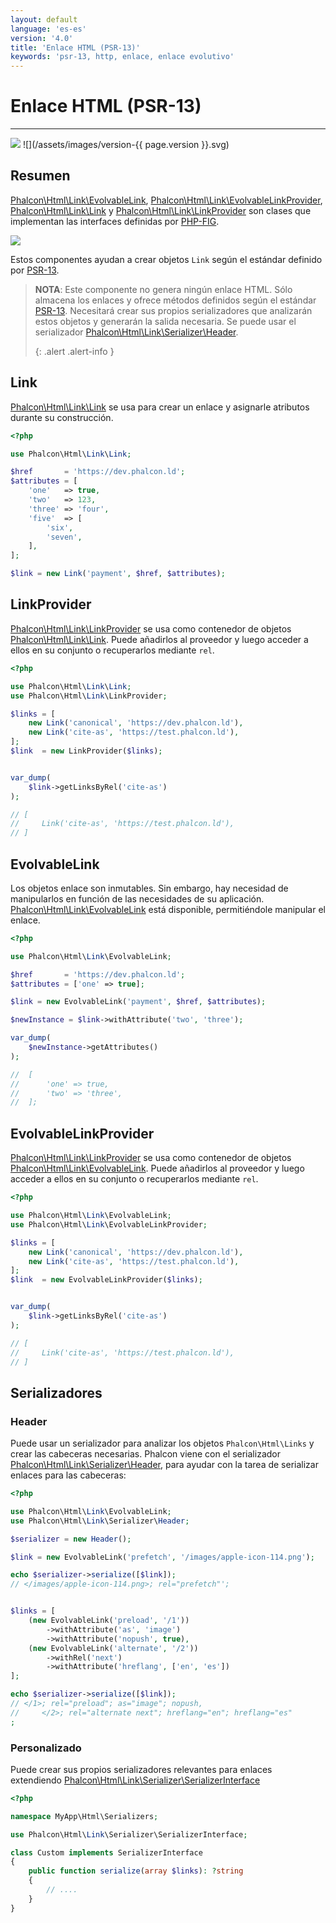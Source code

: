 ```yaml
---
layout: default
language: 'es-es'
version: '4.0'
title: 'Enlace HTML (PSR-13)'
keywords: 'psr-13, http, enlace, enlace evolutivo'
---
```


# Enlace HTML (PSR-13)
- - -
![](/assets/images/document-status-stable-success.svg) ![](/assets/images/version-{{ page.version }}.svg)

## Resumen
[Phalcon\Html\Link\EvolvableLink](api/phalcon_html#html-link-evolvablelink), [Phalcon\Html\Link\EvolvableLinkProvider](api/phalcon_html#html-link-evolvablelinkprovider), [Phalcon\Html\Link\Link](api/phalcon_html#html-link-link) y [Phalcon\Html\Link\LinkProvider](api/phalcon_html#html-link-linkprovider) son clases que implementan las interfaces definidas por [PHP-FIG](https://www.php-fig.org/).

![](/assets/images/implements-psr--13-blue.svg)

Estos componentes ayudan a crear objetos `Link` según el estándar definido por [PSR-13](https://www.php-fig.org/psr/psr-13/).

> **NOTA**: Este componente no genera ningún enlace HTML. Sólo almacena los enlaces y ofrece métodos definidos según el estándar [PSR-13](https://www.php-fig.org/psr/psr-13/). Necesitará crear sus propios serializadores que analizarán estos objetos y generarán la salida necesaria. Se puede usar el serializador [Phalcon\Html\Link\Serializer\Header](api/phalcon_html#html-link-serializer-header). 
> 
> {: .alert .alert-info }

## Link
[Phalcon\Html\Link\Link](api/phalcon_html#html-link-link) se usa para crear un enlace y asignarle atributos durante su construcción.

```php
<?php

use Phalcon\Html\Link\Link;

$href       = 'https://dev.phalcon.ld';
$attributes = [
    'one'   => true,
    'two'   => 123,
    'three' => 'four',
    'five'  => [
        'six',
        'seven',
    ],
];

$link = new Link('payment', $href, $attributes);
```

## LinkProvider
[Phalcon\Html\Link\LinkProvider](api/phalcon_html#html-link-linkprovider) se usa como contenedor de objetos [Phalcon\Html\Link\Link](api/phalcon_html#html-link-link). Puede añadirlos al proveedor y luego acceder a ellos en su conjunto o recuperarlos mediante `rel`.

```php
<?php

use Phalcon\Html\Link\Link;
use Phalcon\Html\Link\LinkProvider;

$links = [
    new Link('canonical', 'https://dev.phalcon.ld'),
    new Link('cite-as', 'https://test.phalcon.ld'),
];
$link  = new LinkProvider($links);


var_dump(
    $link->getLinksByRel('cite-as')
);

// [
//     Link('cite-as', 'https://test.phalcon.ld'),
// ]
```

## EvolvableLink
Los objetos enlace son inmutables. Sin embargo, hay necesidad de manipularlos en función de las necesidades de su aplicación. [Phalcon\Html\Link\EvolvableLink](api/phalcon_html#html-link-evolvablelink) está disponible, permitiéndole manipular el enlace.

```php
<?php

use Phalcon\Html\Link\EvolvableLink;

$href       = 'https://dev.phalcon.ld';
$attributes = ['one' => true];

$link = new EvolvableLink('payment', $href, $attributes);

$newInstance = $link->withAttribute('two', 'three');

var_dump(
    $newInstance->getAttributes()
);

//  [
//      'one' => true,
//      'two' => 'three',
//  ];
```

## EvolvableLinkProvider
[Phalcon\Html\Link\LinkProvider](api/phalcon_html#html-link-linkprovider) se usa como contenedor de objetos [Phalcon\Html\Link\EvolvableLink](api/phalcon_html#html-link-evolvablelink). Puede añadirlos al proveedor y luego acceder a ellos en su conjunto o recuperarlos mediante `rel`.

```php
<?php

use Phalcon\Html\Link\EvolvableLink;
use Phalcon\Html\Link\EvolvableLinkProvider;

$links = [
    new Link('canonical', 'https://dev.phalcon.ld'),
    new Link('cite-as', 'https://test.phalcon.ld'),
];
$link  = new EvolvableLinkProvider($links);


var_dump(
    $link->getLinksByRel('cite-as')
);

// [
//     Link('cite-as', 'https://test.phalcon.ld'),
// ]
```

## Serializadores
### Header
Puede usar un serializador para analizar los objetos `Phalcon\Html\Links` y crear las cabeceras necesarias. Phalcon viene con el serializador [Phalcon\Html\Link\Serializer\Header](api/phalcon_html#html-link-serializer-header), para ayudar con la tarea de serializar enlaces para las cabeceras:

```php
<?php

use Phalcon\Html\Link\EvolvableLink;
use Phalcon\Html\Link\Serializer\Header;

$serializer = new Header();

$link = new EvolvableLink('prefetch', '/images/apple-icon-114.png');

echo $serializer->serialize([$link]);
// </images/apple-icon-114.png>; rel="prefetch"';


$links = [
    (new EvolvableLink('preload', '/1'))
        ->withAttribute('as', 'image')
        ->withAttribute('nopush', true),
    (new EvolvableLink('alternate', '/2'))
        ->withRel('next')
        ->withAttribute('hreflang', ['en', 'es'])
];

echo $serializer->serialize([$link]);
// </1>; rel="preload"; as="image"; nopush,
//     </2>; rel="alternate next"; hreflang="en"; hreflang="es"
;
```

### Personalizado
Puede crear sus propios serializadores relevantes para enlaces extendiendo [Phalcon\Html\Link\Serializer\SerializerInterface](api/phalcon_html#html-link-serializer-serializerinterface)

```php
<?php

namespace MyApp\Html\Serializers;

use Phalcon\Html\Link\Serializer\SerializerInterface;

class Custom implements SerializerInterface 
{
    public function serialize(array $links): ?string
    {
        // ....
    }
}
```
